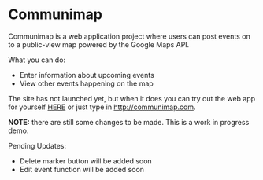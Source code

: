 # Communimap
Communimap is a web application project where users can post events on to a public-view map powered by the Google Maps API. 

What you can do:
* Enter information about upcoming events
* View other events happening on the map

The site has not launched yet, but when it does you can try out the web app for yourself [HERE](http://communimap.com) or just type in http://communimap.com. 

**NOTE:** there are still some changes to be made. This is a work in progress demo. 

Pending Updates:
* Delete marker button will be added soon
* Edit event function will be added soon

